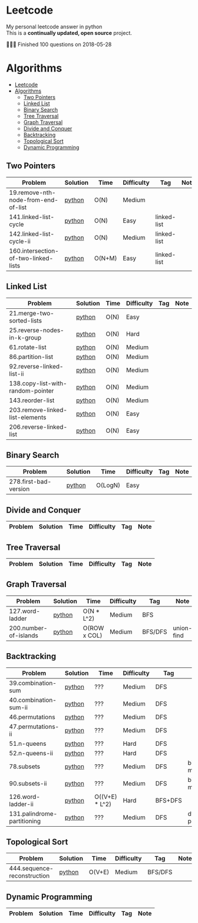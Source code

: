 # Leetcode
My personal leetcode answer in python<br/>
This is a **continually updated, open source** project.


🎉🎉🎉 Finished 100 questions on 2018-05-28



# Algorithms

- [Leetcode](#leetcode)
- [Algorithms](#algorithms)
    - [Two Pointers](#two-pointers)
    - [Linked List](#linked-list)
    - [Binary Search](#binary-search)
    - [Tree Traversal](#tree-traversal)
    - [Graph Traversal](#graph-traversal)
    - [Divide and Conquer](#divide-and-conquer)
    - [Backtracking](#backtracking)
    - [Topological Sort](#topological-sort)
    - [Dynamic Programming](#dynamic-programming)

## Two Pointers

|  Problem          |  Solution       |  Time           | Difficulty    | Tag          | Note| 
| ----------------- | --------------- | --------------- | ------------- |--------------|-----|
| 19.remove-nth-node-from-end-of-list | [python](./algorithm/19.remove-nth-node-from-end-of-list.py) | O(N) | Medium
| 141.linked-list-cycle | [python](./algorithm/141.linked-list-cycle.py) | O(N) | Easy | linked-list
| 142.linked-list-cycle-ii | [python](./algorithm/142.linked-list-cycle-ii.py) | O(N) | Medium | linked-list
| 160.intersection-of-two-linked-lists | [python](./algorithm/160.intersection-of-two-linked-lists.py) | O(N+M) | Easy | linked-list


## Linked List

|  Problem          |  Solution       |  Time           | Difficulty    | Tag          | Note| 
| ----------------- | --------------- | --------------- | ------------- |--------------|-----|
| 21.merge-two-sorted-lists | [python](./algorithm/21.merge-two-sorted-lists.py) | O(N) | Easy |
| 25.reverse-nodes-in-k-group | [python](./algorithm/25.reverse-nodes-in-k-group.py) | O(N) | Hard |
| 61.rotate-list | [python](./algorithm/61.rotate-list.py) | O(N) | Medium |
| 86.partition-list | [python](./algorithm/86.partition-list.py) | O(N) | Medium |
| 92.reverse-linked-list-ii | [python](./algorithm/92.reverse-linked-list-ii.py) | O(N) | Medium |
| 138.copy-list-with-random-pointer | [python](./algorithm/138.copy-list-with-random-pointer.py) | O(N) | Medium
| 143.reorder-list | [python](./algorithm/143.reorder-list.py) | O(N) | Medium |
| 203.remove-linked-list-elements | [python](./algorithm/203.remove-linked-list-elements.py) | O(N) | Easy
| 206.reverse-linked-list | [python](./algorithm/206.reverse-linked-list.py) | O(N) | Easy |

## Binary Search

|  Problem          |  Solution       |  Time           | Difficulty    | Tag          | Note| 
| ----------------- | --------------- | --------------- | ------------- |--------------|-----|
| 278.first-bad-version | [python](./algorithm/278.first-bad-version.py) | O(LogN) | Easy

## Divide and Conquer

|  Problem          |  Solution       |  Time           | Difficulty    | Tag          | Note| 
| ----------------- | --------------- | --------------- | ------------- |--------------|-----|


## Tree Traversal

|  Problem          |  Solution       |  Time           | Difficulty    | Tag          | Note| 
| ----------------- | --------------- | --------------- | ------------- |--------------|-----|


## Graph Traversal

|  Problem          |  Solution       |  Time           | Difficulty    | Tag          | Note| 
| ----------------- | --------------- | --------------- | ------------- |--------------|-----|
| 127.word-ladder | [python](./algorithm/127.word-ladder.py) | O(N * L^2) | Medium | BFS |
| 200.number-of-islands | [python](./algorithm/200.number-of-islands.py) | O(ROW x COL) | Medium | BFS/DFS | union-find

## Backtracking
|  Problem          |  Solution       |  Time           | Difficulty    | Tag          | Note| 
| ----------------- | --------------- | --------------- | ------------- |--------------|-----|
| 39.combination-sum | [python](./algorithm/39.combination-sum.py) | ??? | Medium | DFS |
| 40.combination-sum-ii | [python](./algorithm/40.combination-sum-ii.py) | ??? | Medium | DFS |
| 46.permutations | [python](./algorithm/46.permutations.py) | ??? | Medium | DFS |
| 47.permutations-ii | [python](./algorithm/47.permutations-ii.py) | ??? | Medium | DFS |
| 51.n-queens | [python](./algorithm/51.n-queens.py) | ??? | Hard | DFS |
| 52.n-queens-ii | [python](./algorithm/52.n-queens-ii.py) | ??? | Hard | DFS |
| 78.subsets | [python](./algorithm/78.subsets.py) | ??? | Medium | DFS | bit-manipulation
| 90.subsets-ii | [python](./algorithm/90.subsets-ii.py) | ??? | Medium | DFS |  bit-manipulation
| 126.word-ladder-ii | [python](./algorithm/126.word-ladder-ii.py) | O((V+E) * L^2) | Hard | BFS+DFS |
| 131.palindrome-partitioning | [python](./algorithm/131.palindrome-partitioning.py) | ??? | Medium | DFS | dynamic-programming

## Topological Sort

|  Problem          |  Solution       |  Time           | Difficulty    | Tag          | Note| 
| ----------------- | --------------- | --------------- | ------------- |--------------|-----|
| 444.sequence-reconstruction | [python](./algorithm/444.sequence-reconstruction.py) | O(V+E) | Medium | BFS/DFS |

## Dynamic Programming
|  Problem          |  Solution       |  Time           | Difficulty    | Tag          | Note| 
| ----------------- | --------------- | --------------- | ------------- |--------------|-----|

